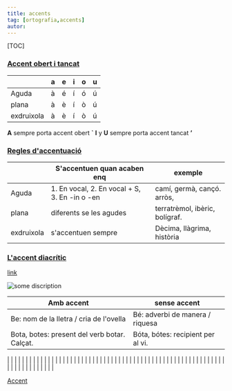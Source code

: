 ```yaml
---
title: accents
tag: [ortografia,accents]
autor:
---
```


[TOC]

### <u>Accent obert i tancat</u>
|    |   a |    e|  i  | o   |   u |
|----|----|----|----|----|----|
| Aguda     |   à|   é|    í|    ó|    ú|
| plana      |  à| è|  í| ò|  ú|
| exdruixola| à| è| í| ò| ú|

**A** sempre porta accent obert **`**
**I** y **U** sempre porta accent tancat **’**
 
###  <u>Regles d'accentuació</u> 
|    |   S'accentuen quan acaben enq|   exemple |   
|----|----|----|
|  Aguda  |   1. En vocal, 2. En vocal + S, 3. En -in o -en |   camí, germà, cançó. arròs,|    
|   plana |   diferents se les agudes |   terratrèmol, ibèric, bolígraf.|    
|   exdruixola |  s'accentuen sempre |    Dècima, llàgrima, història  |  

### <u>L'accent diacrític</u>

[link](https://officialpress.es/acentos-diacriticos-en-valenciano/amp/)


![some discription](https://officialpress.es/wp-content/uploads/2018/06/acntos-1-1000x600.jpg )

|   Amb accent|    sense accent|
|----|----|
| Be: nom de la lletra / cria de l'ovella|       Bé: adverbi de manera / riquesa|
|Bota, botes: present del verb botar. Calçat.	|Bóta, bótes: recipient per al vi.|

|    |    |
|    |    |
|    |    |
|    |    |
|    |    |
|    |    |
|    |    |
|    |    |
|    |    |
|    |    |
|    |    |
|    |    |
|    |    |
|    |    |
|    |    |
|    |    |
|    |    |
|    |    |
|    |    |
|    |    |
|    |    |
|    |    |
|    |    |
|    |    |

[Accent](https://www.google.com/imgres?imgurl=http%3A%2F%2Fofficialpress.es%2Fwp-content%2Fuploads%2F2018%2F06%2Facntos.jpg&tbnid=5uOfPaPR0J8LkM&vet=12ahUKEwiN1or-o5eCAxVlbKQEHaHzCU4QMygCegQIARBx..i&imgrefurl=https%3A%2F%2Fofficialpress.es%2Facentos-diacriticos-en-valenciano%2F&docid=wYy26HMVT-JKkM&w=1816&h=1449&q=tabla%20acentos%20en%20catalan&hl=es&client=ms-android-oppo-rvo3&ved=2ahUKEwiN1or-o5eCAxVlbKQEHaHzCU4QMygCegQIARBx)
 


